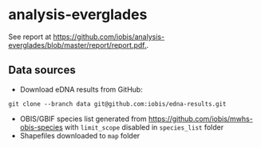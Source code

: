 # analysis-everglades

See report at [<https://github.com/iobis/analysis-everglades/blob/master/report/report.pdf>.](https://raw.githubusercontent.com/iobis/analysis-everglades/master/report/report.pdf).

## Data sources

- Download eDNA results from GitHub:

```
git clone --branch data git@github.com:iobis/edna-results.git
```

- OBIS/GBIF species list generated from https://github.com/iobis/mwhs-obis-species with `limit_scope` disabled in `species_list` folder
- Shapefiles downloaded to `map` folder
